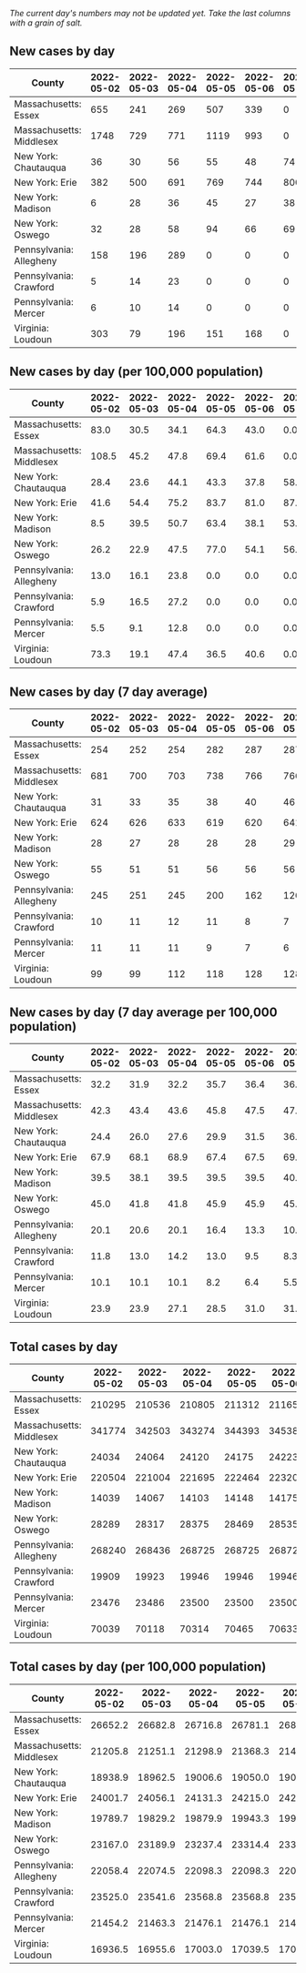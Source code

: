 _The current day's numbers may not be updated yet. Take the last columns with a grain of salt._
## New cases by day

| County | 2022-05-02 | 2022-05-03 | 2022-05-04 | 2022-05-05 | 2022-05-06 | 2022-05-07 | 2022-05-08 |
| --- | --- | --- | --- | --- | --- | --- | --- |
| Massachusetts: Essex | 655 | 241 | 269 | 507 | 339 | 0 |  |
| Massachusetts: Middlesex | 1748 | 729 | 771 | 1119 | 993 | 0 |  |
| New York: Chautauqua | 36 | 30 | 56 | 55 | 48 | 74 |  |
| New York: Erie | 382 | 500 | 691 | 769 | 744 | 800 |  |
| New York: Madison | 6 | 28 | 36 | 45 | 27 | 38 |  |
| New York: Oswego | 32 | 28 | 58 | 94 | 66 | 69 |  |
| Pennsylvania: Allegheny | 158 | 196 | 289 | 0 | 0 | 0 |  |
| Pennsylvania: Crawford | 5 | 14 | 23 | 0 | 0 | 0 |  |
| Pennsylvania: Mercer | 6 | 10 | 14 | 0 | 0 | 0 |  |
| Virginia: Loudoun | 303 | 79 | 196 | 151 | 168 | 0 |  |

## New cases by day (per 100,000 population)

| County | 2022-05-02 | 2022-05-03 | 2022-05-04 | 2022-05-05 | 2022-05-06 | 2022-05-07 | 2022-05-08 |
| --- | --- | --- | --- | --- | --- | --- | --- |
| Massachusetts: Essex | 83.0 | 30.5 | 34.1 | 64.3 | 43.0 | 0.0 |  |
| Massachusetts: Middlesex | 108.5 | 45.2 | 47.8 | 69.4 | 61.6 | 0.0 |  |
| New York: Chautauqua | 28.4 | 23.6 | 44.1 | 43.3 | 37.8 | 58.3 |  |
| New York: Erie | 41.6 | 54.4 | 75.2 | 83.7 | 81.0 | 87.1 |  |
| New York: Madison | 8.5 | 39.5 | 50.7 | 63.4 | 38.1 | 53.6 |  |
| New York: Oswego | 26.2 | 22.9 | 47.5 | 77.0 | 54.1 | 56.5 |  |
| Pennsylvania: Allegheny | 13.0 | 16.1 | 23.8 | 0.0 | 0.0 | 0.0 |  |
| Pennsylvania: Crawford | 5.9 | 16.5 | 27.2 | 0.0 | 0.0 | 0.0 |  |
| Pennsylvania: Mercer | 5.5 | 9.1 | 12.8 | 0.0 | 0.0 | 0.0 |  |
| Virginia: Loudoun | 73.3 | 19.1 | 47.4 | 36.5 | 40.6 | 0.0 |  |

## New cases by day (7 day average)

| County | 2022-05-02 | 2022-05-03 | 2022-05-04 | 2022-05-05 | 2022-05-06 | 2022-05-07 | 2022-05-08 |
| --- | --- | --- | --- | --- | --- | --- | --- |
| Massachusetts: Essex | 254 | 252 | 254 | 282 | 287 | 287 |  |
| Massachusetts: Middlesex | 681 | 700 | 703 | 738 | 766 | 766 |  |
| New York: Chautauqua | 31 | 33 | 35 | 38 | 40 | 46 |  |
| New York: Erie | 624 | 626 | 633 | 619 | 620 | 641 |  |
| New York: Madison | 28 | 27 | 28 | 28 | 28 | 29 |  |
| New York: Oswego | 55 | 51 | 51 | 56 | 56 | 56 |  |
| Pennsylvania: Allegheny | 245 | 251 | 245 | 200 | 162 | 126 |  |
| Pennsylvania: Crawford | 10 | 11 | 12 | 11 | 8 | 7 |  |
| Pennsylvania: Mercer | 11 | 11 | 11 | 9 | 7 | 6 |  |
| Virginia: Loudoun | 99 | 99 | 112 | 118 | 128 | 128 |  |

## New cases by day (7 day average per 100,000 population)

| County | 2022-05-02 | 2022-05-03 | 2022-05-04 | 2022-05-05 | 2022-05-06 | 2022-05-07 | 2022-05-08 |
| --- | --- | --- | --- | --- | --- | --- | --- |
| Massachusetts: Essex | 32.2 | 31.9 | 32.2 | 35.7 | 36.4 | 36.4 |  |
| Massachusetts: Middlesex | 42.3 | 43.4 | 43.6 | 45.8 | 47.5 | 47.5 |  |
| New York: Chautauqua | 24.4 | 26.0 | 27.6 | 29.9 | 31.5 | 36.2 |  |
| New York: Erie | 67.9 | 68.1 | 68.9 | 67.4 | 67.5 | 69.8 |  |
| New York: Madison | 39.5 | 38.1 | 39.5 | 39.5 | 39.5 | 40.9 |  |
| New York: Oswego | 45.0 | 41.8 | 41.8 | 45.9 | 45.9 | 45.9 |  |
| Pennsylvania: Allegheny | 20.1 | 20.6 | 20.1 | 16.4 | 13.3 | 10.4 |  |
| Pennsylvania: Crawford | 11.8 | 13.0 | 14.2 | 13.0 | 9.5 | 8.3 |  |
| Pennsylvania: Mercer | 10.1 | 10.1 | 10.1 | 8.2 | 6.4 | 5.5 |  |
| Virginia: Loudoun | 23.9 | 23.9 | 27.1 | 28.5 | 31.0 | 31.0 |  |

## Total cases by day

| County | 2022-05-02 | 2022-05-03 | 2022-05-04 | 2022-05-05 | 2022-05-06 | 2022-05-07 | 2022-05-08 |
| --- | --- | --- | --- | --- | --- | --- | --- |
| Massachusetts: Essex | 210295 | 210536 | 210805 | 211312 | 211651 | 211651 |  |
| Massachusetts: Middlesex | 341774 | 342503 | 343274 | 344393 | 345386 | 345386 |  |
| New York: Chautauqua | 24034 | 24064 | 24120 | 24175 | 24223 | 24297 |  |
| New York: Erie | 220504 | 221004 | 221695 | 222464 | 223208 | 224008 |  |
| New York: Madison | 14039 | 14067 | 14103 | 14148 | 14175 | 14213 |  |
| New York: Oswego | 28289 | 28317 | 28375 | 28469 | 28535 | 28604 |  |
| Pennsylvania: Allegheny | 268240 | 268436 | 268725 | 268725 | 268725 | 268725 |  |
| Pennsylvania: Crawford | 19909 | 19923 | 19946 | 19946 | 19946 | 19946 |  |
| Pennsylvania: Mercer | 23476 | 23486 | 23500 | 23500 | 23500 | 23500 |  |
| Virginia: Loudoun | 70039 | 70118 | 70314 | 70465 | 70633 | 70633 |  |

## Total cases by day (per 100,000 population)

| County | 2022-05-02 | 2022-05-03 | 2022-05-04 | 2022-05-05 | 2022-05-06 | 2022-05-07 | 2022-05-08 |
| --- | --- | --- | --- | --- | --- | --- | --- |
| Massachusetts: Essex | 26652.2 | 26682.8 | 26716.8 | 26781.1 | 26824.1 | 26824.1 |  |
| Massachusetts: Middlesex | 21205.8 | 21251.1 | 21298.9 | 21368.3 | 21429.9 | 21429.9 |  |
| New York: Chautauqua | 18938.9 | 18962.5 | 19006.6 | 19050.0 | 19087.8 | 19146.1 |  |
| New York: Erie | 24001.7 | 24056.1 | 24131.3 | 24215.0 | 24296.0 | 24383.1 |  |
| New York: Madison | 19789.7 | 19829.2 | 19879.9 | 19943.3 | 19981.4 | 20035.0 |  |
| New York: Oswego | 23167.0 | 23189.9 | 23237.4 | 23314.4 | 23368.5 | 23425.0 |  |
| Pennsylvania: Allegheny | 22058.4 | 22074.5 | 22098.3 | 22098.3 | 22098.3 | 22098.3 |  |
| Pennsylvania: Crawford | 23525.0 | 23541.6 | 23568.8 | 23568.8 | 23568.8 | 23568.8 |  |
| Pennsylvania: Mercer | 21454.2 | 21463.3 | 21476.1 | 21476.1 | 21476.1 | 21476.1 |  |
| Virginia: Loudoun | 16936.5 | 16955.6 | 17003.0 | 17039.5 | 17080.1 | 17080.1 |  |
